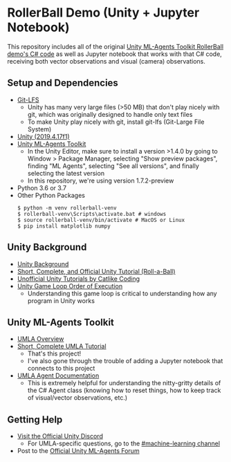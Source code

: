 # RollerBall Demo (Unity + Jupyter Notebook)

This repository includes all of the original [Unity ML-Agents Toolkit RollerBall demo's C# code](https://github.com/Unity-Technologies/ml-agents/blob/master/docs/Learning-Environment-Create-New.md) as well as Jupyter notebook that works with that C# code, receiving both vector observations and visual (camera) observations.

## Setup and Dependencies
- [Git-LFS](https://git-lfs.github.com/)
  - Unity has many very large files (>50 MB) that don't play nicely with git, which was originally designed to handle only text files
  - To make Unity play nicely with git, install git-lfs (Git-Large File System)
- [Unity (2019.4.17f1)](https://unity3d.com/unity/qa/lts-releases?version=2019.4.17f1)
- [Unity ML-Agents Toolkit](https://github.com/Unity-Technologies/ml-agents/blob/master/docs/Installation.md)
  - In the Unity Editor, make sure to install a version >1.4.0 by going to Window > Package Manager, selecting "Show preview packages", finding "ML Agents", selecting "See all versions", and finally selecting the latest version
  - In this repository, we're using version 1.7.2-preview
- Python 3.6 or 3.7
- Other Python Packages
  ```
  $ python -m venv rollerball-venv
  $ rollerball-venv\Scripts\activate.bat # windows
  $ source rollerball-venv/bin/activate # MacOS or Linux
  $ pip install matplotlib numpy
  ```

## Unity Background
- [Unity Background](https://github.com/Unity-Technologies/ml-agents/blob/release_12_docs/docs/Background-Unity.md)
- [Short, Complete, and Official Unity Tutorial (Roll-a-Ball)](https://learn.unity.com/project/roll-a-ball)
- [Unofficial Unity Tutorials by Catlike Coding](https://catlikecoding.com/unity/tutorials/)
- [Unity Game Loop Order of Execution](https://docs.unity3d.com/Manual/ExecutionOrder.html)
  - Understanding this game loop is critical to understanding how any program in Unity works

## Unity ML-Agents Toolkit
- [UMLA Overview](https://github.com/Unity-Technologies/ml-agents/blob/release_12_docs/docs/ML-Agents-Overview.md)
- [Short, Complete UMLA Tutorial](https://github.com/Unity-Technologies/ml-agents/blob/master/docs/Learning-Environment-Create-New.md)
  - That's this project!
  - I've also gone through the trouble of adding a Jupyter notebook that connects to this project
- [UMLA Agent Documentation](https://github.com/Unity-Technologies/ml-agents/blob/master/docs/Learning-Environment-Design-Agents.md)
  - This is extremely helpful for understanding the nitty-gritty details of the C# Agent class (knowing how to reset things, how to keep track of visual/vector observations, etc.)

## Getting Help
- [Visit the Official Unity Discord](https://discord.com/invite/Unity)
  - For UMLA-specific questions, go to the [#machine-learning channel](https://discord.com/channels/489222168727519232/502171346503991307)
- Post to the [Official Unity ML-Agents Forum](https://forum.unity.com/forums/ml-agents.453/)
